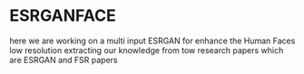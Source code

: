 # ESRGANFACE
here we are working on a multi input ESRGAN for enhance the Human Faces low resolution extracting our knowledge from tow research papers which are ESRGAN and FSR papers   
